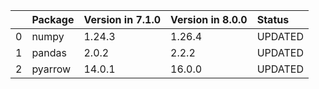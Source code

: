 <!-- markdown-link-check-disable -->

|    | Package   | Version in 7.1.0   | Version in 8.0.0   | Status   |
|---:|:----------|:-------------------|:-------------------|:---------|
|  0 | numpy     | 1.24.3             | 1.26.4             | UPDATED  |
|  1 | pandas    | 2.0.2              | 2.2.2              | UPDATED  |
|  2 | pyarrow   | 14.0.1             | 16.0.0             | UPDATED  |